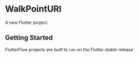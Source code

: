# WalkPointURI

A new Flutter project.

## Getting Started

FlutterFlow projects are built to run on the Flutter _stable_ release.

